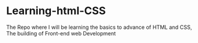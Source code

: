 # Learning-html-CSS
The Repo where I will be learning the basics to advance of HTML and CSS, The building of Front-end web Development
